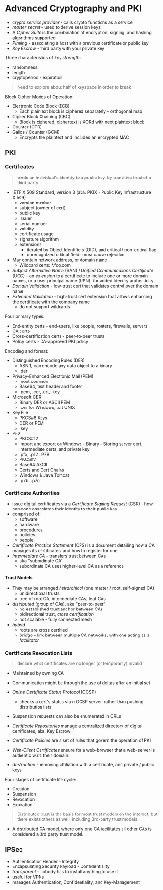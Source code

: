 Advanced Cryptography and PKI
====================================

- _crypto service provider_ - calls crypto functions as a service
- _master secret_ - used to derive session keys
- A _Cipher Suite_ is the combination of encryption, signing, and hashing algorithms supported
- _Pinning_ - associating a host with a previous certificate or public key
- _Key Escrow_ - third party with your private key

Three characteristics of _key strength_:

- randomness
- length
- cryptoperiod - expiration

> Need to explore about half of keyspace in order to break

Block Cipher Modes of Operation:

- Electronic Code Block (ECB)
  - Each plaintext block is ciphered separately - orthogonal map
- Cipher Block Chaining (CBC)
  - Block is ciphered, ciphertext is XORd with next plaintext block
- Counter (CTR)
- Galios / Counter (GCM)
  - Encrypts the plaintext and includes an encrypted MAC

## PKI

### Certificates

> binds an individual's identity to a public key, by transitive trust of a third party

- IETF X.509 Standard, version 3 (aka. PKIX - Public Key Infrastructure X.509)
  - version number
  - subject (owner of cert)
  - public key
  - issuer
  - serial number
  - validity
  - certificate usage
  - signature algorithm
  - extensions
    - iterated by Object Identifiers (OID), and critical / non-critical flag
    - unrecognized critical fields must cause rejection
- May contain network address, or domain name
  - Wildcard certs: \*.foo.com
- _Subject Alternative Name_ (SAN) / _Unified Communications Certificate_ (UCC) - an _extension_
  to a certificate to include one or more domain names, or a user principal name (UPN),
  for added identity authenticity.
- _Domain Validation_ - low-trust cert that validates control over the domain name
- _Extended Validation_ - high-trust cert extension that allows enhancing the certificate with the company name
  - do not support wildcards

Four primary types:

- End-entity certs - end-users, like people, routers, firewalls, servers
- CA certs
- Cross-certification certs - peer-to-peer trusts
- Policy certs - CA-approved PKI policy

Encoding and format:

- Distinguished Encoding Rules (DER)
  - ASN.1, can encode any data object to a binary
  - .der
- Privacy-Enhanced Electronic Mail (PEM)
  - most common
  - Base64, text header and footer
  - .pem, .cer, .crt, .key
- Microsoft CER
  - Binary DER or ASCII PEM
  - .cer for Windows, .crt UNIX
- Key File
  - PKCS#8 Keys
  - DER or PEM
  - .key
- PFX
  - PKCS#12
  - Import and export on Windows - Binary - Storing server cert, intermediate certs, and private key
  - .pfx, .p12
. P7B
  - PKCS#7
  - Base64 ASCII
  - Certs and Cert Chains
  - Windows & Java Tomcat
  - .p7b, .p7c

### Certificate Authorities

- issue digital certificates via a _Certificate Signing Request_ (CSR) - how someone associates their identity to their public key
- comprised of:
  - software
  - hardware
  - procedures
  - policies
  - people
- _Certificate Practice Statement_ (CPS) is a document detailing how a CA manages its certificates, and
  how to register for one
- _Intermediate CA_ - transfers trust between CAs
  - aka "subordinate CA"
  - subordinate CA uses higher-level CA as a reference
  
#### Trust Models

- They may be arranged _heirarchical_ (one master / root, self-signed CA)
  - unidirectional trusts
  - tree of root CA, intermediate CAs, leaf CAs
- _distributed_ (group of CAs), aka "peer-to-peer"
  - no established trust anchor between CAs
  - bidirectional trust, _cross certification_
  - not scalable - fully connected mesh
- _hybrid_
  - roots are cross certified
  - _bridge_ - link between multiple CA networks, with one acting as a _facilitator_

### Certificate Revocation Lists

> declare what certificates are no longer (or temporarily) invalid

- Maintained by owning CA
- Communication might be through the use of deltas after an initial set
- _Online Certificate Status Protocol_ (OCSP)
  - checks a cert's status via n OCSP server, rather than pushing distribution lists
- Suspension requests can also be enumerated in CRLs

- _Certificate Repositories_ manage a centralized directory of digital certificates, aka. Key Escrow
- _Certificate Policies_ are a set of rules that govern the operation of PKI
- _Web-Client Certificates_ ensure for a web-browser that a web-server is authentic w.r.t. their domain.
- _destruction_ - removing affiliation with a certificate, and private / public keys

Four stages of certificate life cycle:

- Creation
- Suspension
- Revocation
- Expiration

> Distributed trust is the basis for most trust models on the internet, but there exists others as well,
> including 3rd-party trust models.

- A distributed CA model, where only one CA facilitates all other CAs is considered a 3rd party trust model.

## IPSec

- Authentication Header - Integrity
- Encapsulating Security Payload - Confidentiality
- _transparent_ - nobody has to install anything to use it
- useful for VPNs
- manages Authentication, Confidentiality, and Key-Management
